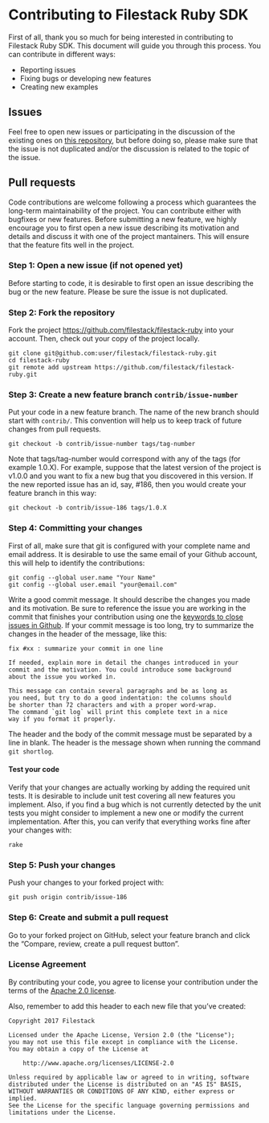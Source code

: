 # Contributing to Filestack Ruby SDK

First of all, thank you so much for being interested in contributing to Filestack Ruby SDK. This document will guide you through this process. You can contribute in different ways:

- Reporting issues
- Fixing bugs or developing new features
- Creating new examples

## Issues
Feel free to open new issues or participating in the discussion of the existing ones on
[this repository](https://github.com/filestack/filestack-ruby/issues), but before doing so, please make sure that the issue is not duplicated and/or the discussion is related to the topic of the issue.

## Pull requests
Code contributions are welcome following a process which guarantees the long-term maintainability of the project.
You can contribute either with bugfixes or new features. Before submitting a new feature, we highly encourage you to first open a new issue describing its motivation and details and discuss it with one of the project mantainers. This will ensure that the feature fits well in the project.

### Step 1: Open a new issue (if not opened yet)
Before starting to code, it is desirable to first open an issue describing the bug or the new feature. Please be sure the issue is not duplicated.

### Step 2: Fork the repository
Fork the project https://github.com/filestack/filestack-ruby into your account. Then, check out your copy of the project locally.
```
git clone git@github.com:user/filestack/filestack-ruby.git
cd filestack-ruby
git remote add upstream https://github.com/filestack/filestack-ruby.git
```

### Step 3: Create a new feature branch `contrib/issue-number`
Put your code in a new feature branch. The name of the new branch should start with `contrib/`. This convention will help us to keep track of future changes from pull requests.
```
git checkout -b contrib/issue-number tags/tag-number
```
Note that tags/tag-number would correspond with any of the tags (for example 1.0.X). For example, suppose that the latest version of the project is v1.0.0 and you want to fix a new bug that you discovered in this version. If the new reported issue has an id, say, #186, then you would create your feature branch in this way:
```
git checkout -b contrib/issue-186 tags/1.0.X
```

### Step 4: Committing your changes
First of all, make sure that git is configured with your complete name and email address. It is desirable to use the same email of your Github account, this will help to identify the contributions:
```
git config --global user.name "Your Name"
git config --global user.email "your@email.com"
```
Write a good commit message. It should describe the changes you made and its motivation. Be sure to reference the issue you are working in the commit that finishes your contribution using one the [keywords to close issues in Github](https://help.github.com/articles/closing-issues-via-commit-messages/).
If your commit message is too long, try to summarize the changes in the header of the message, like this:
```
fix #xx : summarize your commit in one line

If needed, explain more in detail the changes introduced in your
commit and the motivation. You could introduce some background
about the issue you worked in.

This message can contain several paragraphs and be as long as
you need, but try to do a good indentation: the columns should
be shorter than 72 characters and with a proper word-wrap.
The command `git log` will print this complete text in a nice
way if you format it properly.
```
The header and the body of the commit message must be separated by a line in blank. The header is the message shown when running the command `git shortlog`.

#### Test your code
Verify that your changes are actually working by adding the required unit tests. It is desirable to include unit test covering all new features you implement. Also, if you find a bug which is not currently detected by the unit tests you might consider to implement a new one or modify the current implementation. After this, you can verify that everything works fine after your changes with:

```
rake
```

### Step 5: Push your changes

Push your changes to your forked project with:
```
git push origin contrib/issue-186
```

### Step 6: Create and submit a pull request
Go to your forked project on GitHub, select your feature branch and click the “Compare, review, create a pull request button”.


### License Agreement
By contributing your code, you agree to license your contribution under the terms of the [Apache 2.0 license](https://raw.githubusercontent.com/citiususc/hipster/4ca93e681ad7335acbd0bea9e49fe678d56f3519/LICENSE).

Also, remember to add this header to each new file that you’ve created:

```
Copyright 2017 Filestack

Licensed under the Apache License, Version 2.0 (the "License");
you may not use this file except in compliance with the License.
You may obtain a copy of the License at

    http://www.apache.org/licenses/LICENSE-2.0

Unless required by applicable law or agreed to in writing, software
distributed under the License is distributed on an "AS IS" BASIS,
WITHOUT WARRANTIES OR CONDITIONS OF ANY KIND, either express or implied.
See the License for the specific language governing permissions and
limitations under the License.
```
